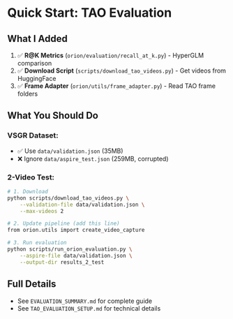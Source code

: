# Quick Start: TAO Evaluation

## What I Added

1. ✅ **R@K Metrics** (`orion/evaluation/recall_at_k.py`) - HyperGLM comparison
2. ✅ **Download Script** (`scripts/download_tao_videos.py`) - Get videos from HuggingFace  
3. ✅ **Frame Adapter** (`orion/utils/frame_adapter.py`) - Read TAO frame folders

## What You Should Do

### VSGR Dataset:
- ✅ Use `data/validation.json` (35MB)
- ❌ Ignore `data/aspire_test.json` (259MB, corrupted)

### 2-Video Test:

```bash
# 1. Download
python scripts/download_tao_videos.py \
    --validation-file data/validation.json \
    --max-videos 2

# 2. Update pipeline (add this line)
from orion.utils import create_video_capture

# 3. Run evaluation
python scripts/run_orion_evaluation.py \
    --aspire-file data/validation.json \
    --output-dir results_2_test
```

## Full Details
- See `EVALUATION_SUMMARY.md` for complete guide
- See `TAO_EVALUATION_SETUP.md` for technical details
